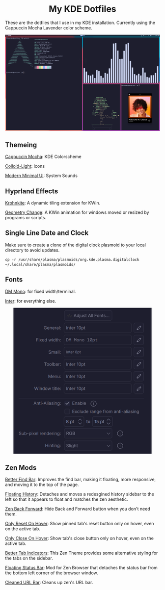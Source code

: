 <h1 align=center>My KDE Dotfiles</h1>
These are the dotfiles that I use in my KDE installation. Currently using the Cappuccin Mocha Lavender color scheme.

<p align="center">
  <img width="1000" src="https://github.com/Re-Sleeves/My-Dotfiles-KDE/blob/main/Assets/Screenshot%201.png?raw=true">
</p>

## Themeing

[Cappuccin Mocha](https://github.com/catppuccin/kde): KDE Colorscheme

[Colloid-Light](https://store.kde.org/p/1661983/): Icons

[Modern Minimal UI](https://store.kde.org/p/2225430): System Sounds

## Hyprland Effects

[Krohnkite](https://github.com/esjeon/krohnkite): A dynamic tiling extension for KWin.

[Geometry Change](https://github.com/peterfajdiga/kwin4_effect_geometry_change): A KWin animation for windows moved or resized by programs or scripts.

## Single Line Date and Clock

Make sure to create a clone of the digital clock plasmoid to your local directory to avoid updates. 
```
cp -r /usr/share/plasma/plasmoids/org.kde.plasma.digitalclock ~/.local/share/plasma/plasmoids/
```

## Fonts
[DM Mono](https://fonts.google.com/specimen/DM+Mono): for fixed width/terminal.

[Inter](https://fonts.google.com/specimen/Inter): for everything else.

<p align="center">
  <img width="450" src="https://github.com/Re-Sleeves/My-Dotfiles-KDE/blob/main/Assets/Font%20Selection.png?raw=true">
</p>

## Zen Mods

[Better Find Bar](https://zen-browser.app/mods/a6335949-4465-4b71-926c-4a52d34bc9c0/): Improves the find bar, making it floating, more responsive, and moving it to the top of the page. 

[Floating History](https://zen-browser.app/mods/253a3a74-0cc4-47b7-8b82-996a64f030d5/): Detaches and moves a redesgined history sidebar to the left so that it appears to float and matches the zen aesthetic. 

[Zen Back Forward](https://zen-browser.app/mods/c8d9e6e6-e702-4e15-8972-3596e57cf398/): Hide Back and Forward button when you don't need them.

[Only Reset On Hover](https://zen-browser.app/mods/ae051a40-3e3a-429a-a6f4-199a28b18a75/): Show pinned tab's reset button only on hover, even on the active tab. 

[Only Close On Hover](https://zen-browser.app/mods/4596d8f9-f0b7-4aeb-aa92-851222dc1888/): Show tab's close button only on hover, even on the active tab. 

[Better Tab Indicators](https://zen-browser.app/mods/664c54f9-d97d-410b-a479-23dd8a08a628/): This Zen Theme provides some alternative styling for the tabs on the sidebar. 

[Floating Status Bar](https://zen-browser.app/mods/906c6915-5677-48ff-9bfc-096a02a72379/): Mod for Zen Browser that detaches the status bar from the bottom left corner of the browser window. 

[Cleaned URL Bar](https://zen-browser.app/mods/a5f6a231-e3c8-4ce8-8a8e-3e93efd6adec/): Cleans up zen's URL bar. 

